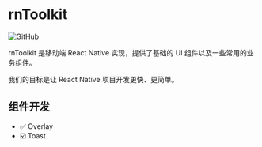 # rnToolkit

![GitHub](https://img.shields.io/github/license/mashape/apistatus.svg)

rnToolkit 是移动端 React Native 实现，提供了基础的 UI 组件以及一些常用的业务组件。

我们的目标是让 React Native 项目开发更快、更简单。

## 组件开发
- :white_check_mark: Overlay
- :ballot_box_with_check: Toast

